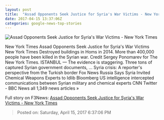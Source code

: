 ```yaml
---
layout: post
title:  "Assad Opponents Seek Justice for Syria's War Victims - New York Times"
date: 2017-04-15 13:37:06Z
categories: google-news-top-stories
---
```


![Assad Opponents Seek Justice for Syria's War Victims - New York Times](https://static01.nyt.com/images/2017/04/15/world/16Assad1/16Assad1-facebookJumbo.jpg)

New York Times Assad Opponents Seek Justice for Syria's War Victims New York Times Destroyed buildings in Homs in 2014. More than 400,000 people have been killed in the Syrian war. Credit Sergey Ponomarev for The New York Times. ISTANBUL — The evidence is staggering. Three tons of captured Syrian government documents, ... Syria crisis: A reporter's perspective from the Turkish border Fox News Russia Says Syria Invited Chemical Weapons Experts to Idlib Bloomberg US intelligence intercepted communications between Syrian military and chemical experts CNN Twitter - BBC News all 1,349 news articles »


Full story on F3News: [Assad Opponents Seek Justice for Syria's War Victims - New York Times](http://www.f3nws.com/n/cGUGZD)

> Posted on: Saturday, April 15, 2017 6:37:06 PM

